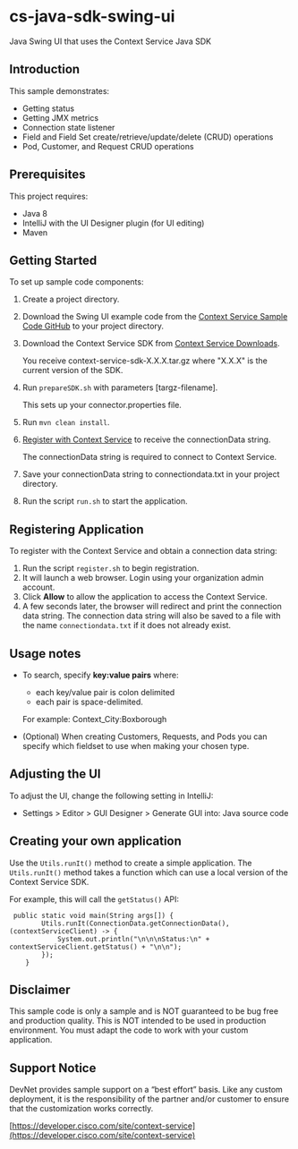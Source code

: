 # cs-java-sdk-swing-ui
Java Swing UI that uses the Context Service Java SDK

## Introduction 
This sample demonstrates:

* Getting status
* Getting JMX metrics
* Connection state listener
* Field and Field Set create/retrieve/update/delete (CRUD) operations
* Pod, Customer, and Request CRUD operations  

## Prerequisites
This project requires:

* Java 8
* IntelliJ with the UI Designer plugin (for UI editing)
* Maven

## Getting Started
To set up sample code components:

1. Create a project directory.
2. Download the Swing UI example code from the [Context Service Sample Code GitHub](https://github.com/CiscoDevNet/context-service-sample-code) to your project directory.
3. Download the Context Service SDK from [Context Service Downloads](https://developer.cisco.com/fileMedia/download/5ae3dc3a-c5b4-4a67-b760-094a8753f1a8).
    
    You receive context-service-sdk-X.X.X.tar.gz where "X.X.X" is the current version of the SDK.
4. Run `prepareSDK.sh` with parameters \[targz-filename\].
    
    This sets up your connector.properties file.
5. Run `mvn clean install`.
7. [Register with Context Service](https://developer.cisco.com/site/context-service/documents/context-service-sdk-guide/index.gsp#register-your-application-with-context-service) to receive the connectionData string. 

    The connectionData string is required to connect to Context Service.
8. Save your connectionData string to connectiondata.txt in your project directory.

9. Run the script `run.sh` to start the application.

## Registering Application
To register with the Context Service and obtain a connection data string:

1. Run the script `register.sh` to begin registration.
2. It will launch a web browser.  Login using your organization admin account.
3. Click **Allow** to allow the application to access the Context Service.
4. A few seconds later, the browser will redirect and print the connection data string.  The connection data string will also be saved to a file with the name `connectiondata.txt` if it does not already exist.

## Usage notes

* To search, specify **key:value pairs** where: 
    * each key/value pair is colon delimited 
    * each pair is space-delimited.
   
   For example: Context_City:Boxborough
* (Optional) When creating Customers, Requests, and Pods you can specify which fieldset to use when making your chosen type.
  
## Adjusting the UI
To adjust the UI, change the following setting in IntelliJ:

* Settings > Editor > GUI Designer > Generate GUI into: Java source code

## Creating your own application
Use the `Utils.runIt()` method to create a simple application. The `Utils.runIt()` method takes a function which can use a local version of the Context Service SDK.

For example, this will call the `getStatus()` API:

     public static void main(String args[]) {
            Utils.runIt(ConnectionData.getConnectionData(), (contextServiceClient) -> {
                System.out.println("\n\n\nStatus:\n" + contextServiceClient.getStatus() + "\n\n");
            });
        }

## Disclaimer
This sample code is only a sample and is NOT guaranteed to be bug free and production quality. This is NOT intended to be used in production environment. You must adapt the code to work with your custom application.

## Support Notice

DevNet provides sample support on a “best effort” basis. Like any custom deployment, it is the responsibility of the partner and/or customer to ensure that the customization works correctly.

[https://developer.cisco.com/site/context-service](https://developer.cisco.com/site/context-service)
